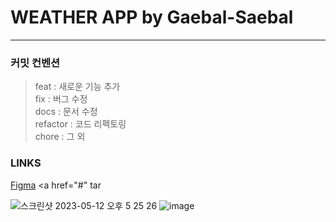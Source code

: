 # WEATHER APP by Gaebal-Saebal

---


### 커밋 컨벤션

> feat : 새로운 기능 추가  
> fix : 버그 수정  
> docs : 문서 수정  
> refactor : 코드 리펙토링  
> chore : 그 외



### LINKS

<a href="https://www.figma.com/file/Mo2lJEbnfqOHu8N1Ts4Yxi/weatherapp?type=design&node-id=0%3A1&t=o4xtkE9CIzVluIcg-1/" target="_blank">Figma</a>
<a href="#" tar




![스크린샷 2023-05-12 오후 5 25 26](https://github.com/gaebal-saebal/weather-app/assets/103746767/c1761f9b-debf-4360-9897-b51b0ca01691)
![image](https://github.com/gaebal-saebal/weather-app/assets/90300215/1694f8da-9d27-47ca-80c2-1ff0c5b616fa)

